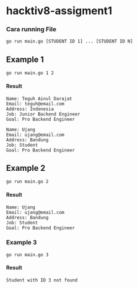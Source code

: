 # hacktiv8-assigment1

### Cara running File

```console
go run main.go [STUDENT ID 1] ... [STUDENT ID N]
```
## Example 1
```console
go run main.go 1 2
```
#### Result
```console
Name: Teguh Ainul Darajat
Email: teguh@email.com
Address: Indonesia
Job: Junior Backend Engineer
Goal: Pro Backend Engineer

Name: Ujang
Email: ujang@email.com
Address: Bandung
Job: Student
Goal: Pro Backend Engineer
```

## Example 2
```console
go run main.go 2
```
#### Result
```console
Name: Ujang
Email: ujang@email.com
Address: Bandung
Job: Student
Goal: Pro Backend Engineer
```

### Example 3
```console
go run main.go 3
```
#### Result
```console
Student with ID 3 not found
```
